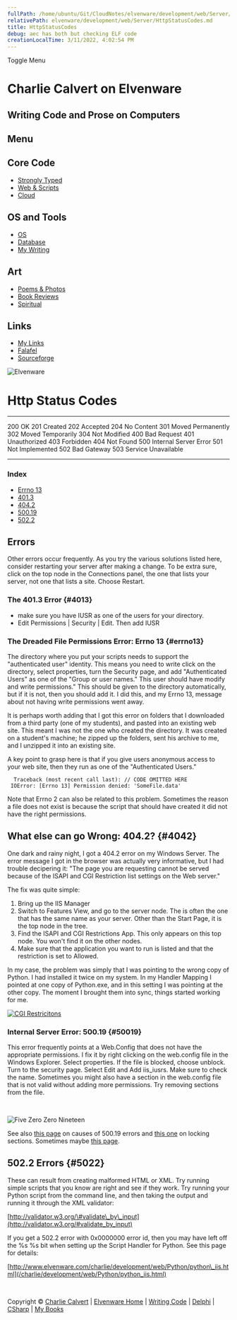```yaml
---
fullPath: /home/ubuntu/Git/CloudNotes/elvenware/development/web/Server/HttpStatusCodes.md
relativePath: elvenware/development/web/Server/HttpStatusCodes.md
title: HttpStatusCodes
debug: aec has both but checking ELF code
creationLocalTime: 3/11/2022, 4:02:54 PM
---
```


<!-- toc -->
<!-- tocstop -->

Toggle Menu

Charlie Calvert on Elvenware
============================

Writing Code and Prose on Computers
-----------------------------------

Menu
----

Core Code
---------

-   [Strongly Typed](../../index.html)
-   [Web & Scripts](../index.html)
-   [Cloud](../../cloud/index.shtml)

OS and Tools
------------

-   [OS](../../../os/index.html)
-   [Database](../../database/index.html)
-   [My Writing](../../../books/index.html)

Art
---

-   [Poems & Photos](../../../Art/index.html)
-   [Book Reviews](../../../books/reading/index.html)
-   [Spiritual](../../../spirit/index.html)

Links
-----

-   [My Links](../../../links.html)
-   [Falafel](http://www.falafel.com/)
-   [Sourceforge](http://sourceforge.net/projects/elvenware/)

![Elvenware](../../../images/elvenwarelogo.png)

Http Status Codes
=================

  ----- -----------------------
  200   OK
  201   Created
  202   Accepted
  204   No Content
  301   Moved Permanently
  302   Moved Temporarily
  304   Not Modified
  400   Bad Request
  401   Unauthorized
  403   Forbidden
  404   Not Found
  500   Internal Server Error
  501   Not Implemented
  502   Bad Gateway
  503   Service Unavailable
  ----- -----------------------

### Index

-   [Errno 13](#errno13)
-   [401.3](#4013)
-   [404.2](#4042)
-   [500.19](#50019)
-   [502.2](#5022)

Errors
------

Other errors occur frequently. As you try the various solutions listed
here, consider restarting your server after making a change. To be extra
sure, click on the top node in the Connections panel, the one that lists
your server, not one that lists a site. Choose Restart.

### The 401.3 Error {#4013}

-   make sure you have IUSR as one of the users for your directory.
-   Edit Permissions | Security | Edit. Then add IUSR

### The Dreaded File Permissions Error: Errno 13 {#errno13}

The directory where you put your scripts needs to support the
"authenticated user" identity. This means you need to write click on the
directory, select properties, turn the Security page, and add
"Authenticated Users" as one of the "Group or user names." This user
should have modify and write permissions." This should be given to the
directory automatically, but if it is not, then you should add it. I did
this, and my Errno 13, message about not having write permissions went
away.

It is perhaps worth adding that I got this error on folders that I
downloaded from a third party (one of my students), and pasted into an
existing web site. This meant I was not the one who created the
directory. It was created on a student's machine; he zipped up the
folders, sent his archive to me, and I unzipped it into an existing
site.

A key point to grasp here is that if you give users anonymous access to
your web site, then they run as one of the "Authenticated Users."

~~~~ {.code}
  Traceback (most recent call last): // CODE OMITTED HERE
 IOError: [Errno 13] Permission denied: 'SomeFile.data'
~~~~

Note that Errno 2 can also be related to this problem. Sometimes the
reason a file does not exist is because the script that should have
created it did not have the right permissions.

What else can go Wrong: 404.2? {#4042}
------------------------------

One dark and rainy night, I got a 404.2 error on my Windows Server. The
error message I got in the browser was actually very informative, but I
had trouble decipering it: "The page you are requesting cannot be served
because of the ISAPI and CGI Restriction list settings on the Web
server."

The fix was quite simple:

1.  Bring up the IIS Manager
2.  Switch to Features View, and go to the server node. The is often the
    one that has the same name as your server. Other than the Start
    Page, it is the top node in the tree.
3.  Find the ISAPI and CGI Restrictions App. This only appears on this
    top node. You won't find it on the other nodes.
4.  Make sure that the application you want to run is listed and that
    the restriction is set to Allowed.

In my case, the problem was simply that I was pointing to the wrong copy
of Python. I had installed it twice on my system. In my Handler Mapping
I pointed at one copy of Python.exe, and in this setting I was pointing
at the other copy. The moment I brought them into sync, things started
working for me.

[![CGI
Restricitons](/charlie/images/development/CgiRestrictionsSmall.png)](/charlie/images/development/CgiRestrictions.png)

### Internal Server Error: 500.19 {#50019}

This error frequently points at a Web.Config that does not have the
appropriate permissions. I fix it by right clicking on the web.config
file in the Windows Explorer. Select properties. If the file is blocked,
choose unblock. Turn to the security page. Select Edit and Add
iis\_iusrs. Make sure to check the name. Sometimes you might also have a
section in the web.config file that is not valid without adding more
permissions. Try removing sections from the file.

 

![Five Zero Zero Nineteen](../../../images/development/FiveNineteen.png)

See also [this page](http://support.microsoft.com/kb/942055) on causes
of 500.19 errors and [this
one](http://learn.iis.net/page.aspx/145/how-to-use-locking-in-iis-configuration/)
on locking sections. Sometimes maybe [this
page](http://www.bloggingdeveloper.com/post/HTTP-Error-50019-Internal-Server-Error-While-creating-IIS-70-web-site-on-Windows-Vista.aspx).

502.2 Errors {#5022}
------------

These can result from creating malformed HTML or XML. Try running simple
scripts that you know are right and see if they work. Try running your
Python script from the command line, and then taking the output and
running it through the XML validator:

[http://validator.w3.org/\#validate\_by\_input](http://validator.w3.org/#validate_by_input)

If you get a 502.2 error with 0x0000000 error id, then you may have left
off the %s %s bit when setting up the Script Handler for Python. See
this page for details:

[http://www.elvenware.com/charlie/development/web/Python/python\_iis.html](/charlie/development/web/Python/python_iis.html)

 

Copyright © [Charlie Calvert](../../../index.html) | [Elvenware
Home](../../../index.html) | [Writing Code](../../index.html) |
[Delphi](../../delphi/index.html) | [CSharp](../../csharp/index.html) |
[My Books](../../../books/index.html)
